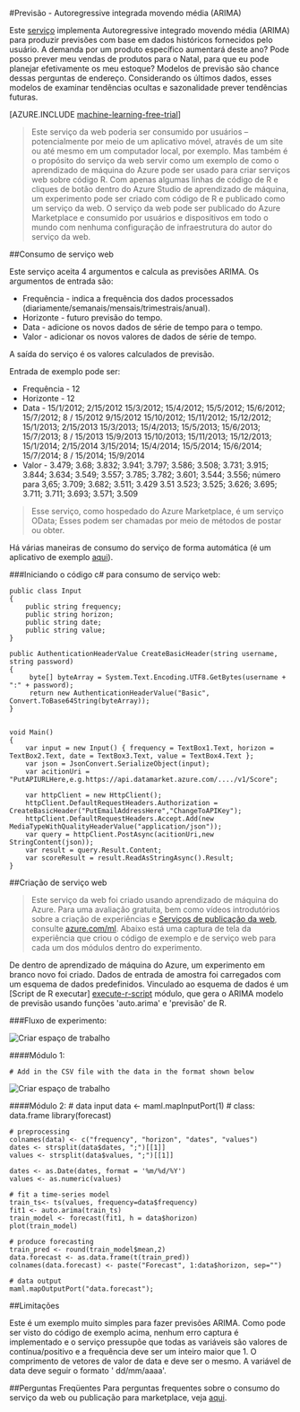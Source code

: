 <properties 
    pageTitle="Previsão: Autoregressive integrada movendo média (ARIMA) | Microsoft Azure" 
    description="Previsão - Autoregressive integrada movendo média (ARIMA)" 
    services="machine-learning" 
    documentationCenter="" 
    authors="yijichen" 
    manager="jhubbard" 
    editor="cgronlun"/>

<tags 
    ms.service="machine-learning" 
    ms.workload="data-services" 
    ms.tgt_pltfrm="na" 
    ms.devlang="na" 
    ms.topic="article" 
    ms.date="08/15/2016" 
    ms.author="yijichen"/> 

 
#<a name="forecasting---autoregressive-integrated-moving-average-arima"></a>Previsão - Autoregressive integrada movendo média (ARIMA)

Este [serviço]( https://datamarket.azure.com/dataset/aml_labs/arima) implementa Autoregressive integrado movendo média (ARIMA) para produzir previsões com base em dados históricos fornecidos pelo usuário. A demanda por um produto específico aumentará deste ano? Pode posso prever meu vendas de produtos para o Natal, para que eu pode planejar efetivamente os meu estoque? Modelos de previsão são chance dessas perguntas de endereço. Considerando os últimos dados, esses modelos de examinar tendências ocultas e sazonalidade prever tendências futuras. 


[AZURE.INCLUDE [machine-learning-free-trial](../../includes/machine-learning-free-trial.md)] 

>Este serviço da web poderia ser consumido por usuários – potencialmente por meio de um aplicativo móvel, através de um site ou até mesmo em um computador local, por exemplo. Mas também é o propósito do serviço da web servir como um exemplo de como o aprendizado de máquina do Azure pode ser usado para criar serviços web sobre código R. Com apenas algumas linhas de código de R e cliques de botão dentro do Azure Studio de aprendizado de máquina, um experimento pode ser criado com código de R e publicado como um serviço da web. O serviço da web pode ser publicado do Azure Marketplace e consumido por usuários e dispositivos em todo o mundo com nenhuma configuração de infraestrutura do autor do serviço da web.

##<a name="consumption-of-web-service"></a>Consumo de serviço web 

Este serviço aceita 4 argumentos e calcula as previsões ARIMA.
Os argumentos de entrada são:

* Frequência - indica a frequência dos dados processados (diariamente/semanais/mensais/trimestrais/anual).
* Horizonte - futuro previsão do tempo.
* Data - adicione os novos dados de série de tempo para o tempo.
* Valor - adicionar os novos valores de dados de série de tempo.

A saída do serviço é os valores calculados de previsão. 

Entrada de exemplo pode ser: 

* Frequência - 12
* Horizonte - 12
* Data - 15/1/2012; 2/15/2012 15/3/2012; 15/4/2012; 15/5/2012; 15/6/2012; 15/7/2012; 8 / 15/2012 9/15/2012 15/10/2012; 15/11/2012; 15/12/2012; 15/1/2013; 2/15/2013 15/3/2013; 15/4/2013; 15/5/2013; 15/6/2013; 15/7/2013; 8 / 15/2013 15/9/2013 15/10/2013; 15/11/2013; 15/12/2013; 15/1/2014; 2/15/2014 3/15/2014; 15/4/2014; 15/5/2014; 15/6/2014; 15/7/2014; 8 / 15/2014; 15/9/2014
* Valor - 3.479; 3.68; 3.832; 3.941; 3.797; 3.586; 3.508; 3.731; 3.915; 3.844; 3.634; 3.549; 3.557; 3.785; 3.782; 3.601; 3.544; 3.556; número para 3,65; 3.709; 3.682; 3.511; 3.429 3.51 3.523; 3.525; 3.626; 3.695; 3.711; 3.711; 3.693; 3.571; 3.509
 
>Esse serviço, como hospedado do Azure Marketplace, é um serviço OData; Esses podem ser chamadas por meio de métodos de postar ou obter. 

Há várias maneiras de consumo do serviço de forma automática (é um aplicativo de exemplo [aqui](http://microsoftazuremachinelearning.azurewebsites.net/ArimaForecasting.aspx)).

###<a name="starting-c-code-for-web-service-consumption"></a>Iniciando o código c# para consumo de serviço web:

    public class Input
    {
        public string frequency;
        public string horizon;
        public string date;
        public string value;
    }

    public AuthenticationHeaderValue CreateBasicHeader(string username, string password)
    {
         byte[] byteArray = System.Text.Encoding.UTF8.GetBytes(username + ":" + password);
         return new AuthenticationHeaderValue("Basic", Convert.ToBase64String(byteArray));
    }

       
    void Main()
    {
        var input = new Input() { frequency = TextBox1.Text, horizon = TextBox2.Text, date = TextBox3.Text, value = TextBox4.Text };
        var json = JsonConvert.SerializeObject(input);
        var acitionUri =  "PutAPIURLHere,e.g.https://api.datamarket.azure.com/..../v1/Score";
           
        var httpClient = new HttpClient();
        httpClient.DefaultRequestHeaders.Authorization = CreateBasicHeader("PutEmailAddressHere","ChangeToAPIKey");
        httpClient.DefaultRequestHeaders.Accept.Add(new MediaTypeWithQualityHeaderValue("application/json"));
        var query = httpClient.PostAsync(acitionUri,new StringContent(json));
        var result = query.Result.Content;
        var scoreResult = result.ReadAsStringAsync().Result;
    }

##<a name="creation-of-web-service"></a>Criação de serviço web 

>Este serviço da web foi criado usando aprendizado de máquina do Azure. Para uma avaliação gratuita, bem como vídeos introdutórios sobre a criação de experiências e [Serviços de publicação da web](machine-learning-publish-a-machine-learning-web-service.md), consulte [azure.com/ml](http://azure.com/ml). Abaixo está uma captura de tela da experiência que criou o código de exemplo e de serviço web para cada um dos módulos dentro do experimento.

De dentro de aprendizado de máquina do Azure, um experimento em branco novo foi criado. Dados de entrada de amostra foi carregados com um esquema de dados predefinidos. Vinculado ao esquema de dados é um [Script de R executar] [ execute-r-script] módulo, que gera o ARIMA modelo de previsão usando funções 'auto.arima' e 'previsão' de R. 

###<a name="experiment-flow"></a>Fluxo de experimento:

![Criar espaço de trabalho][2]

####<a name="module-1"></a>Módulo 1:
 
    # Add in the CSV file with the data in the format shown below 
![Criar espaço de trabalho][3]  

####<a name="module-2"></a>Módulo 2:
    # data input
    data <- maml.mapInputPort(1) # class: data.frame
    library(forecast)
    
    # preprocessing
    colnames(data) <- c("frequency", "horizon", "dates", "values")
    dates <- strsplit(data$dates, ";")[[1]]
    values <- strsplit(data$values, ";")[[1]]
    
    dates <- as.Date(dates, format = '%m/%d/%Y')
    values <- as.numeric(values)
    
    # fit a time-series model
    train_ts<- ts(values, frequency=data$frequency)
    fit1 <- auto.arima(train_ts)
    train_model <- forecast(fit1, h = data$horizon)
    plot(train_model)
    
    # produce forecasting
    train_pred <- round(train_model$mean,2)
    data.forecast <- as.data.frame(t(train_pred))
    colnames(data.forecast) <- paste("Forecast", 1:data$horizon, sep="")
    
    # data output
    maml.mapOutputPort("data.forecast");


##<a name="limitations"></a>Limitações 

Este é um exemplo muito simples para fazer previsões ARIMA. Como pode ser visto do código de exemplo acima, nenhum erro captura é implementado e o serviço pressupõe que todas as variáveis são valores de contínua/positivo e a frequência deve ser um inteiro maior que 1. O comprimento de vetores de valor de data e deve ser o mesmo. A variável de data deve seguir o formato ' dd/mm/aaaa'.

##<a name="faq"></a>Perguntas Freqüentes
Para perguntas frequentes sobre o consumo do serviço da web ou publicação para marketplace, veja [aqui](machine-learning-marketplace-faq.md).

[1]: ./media/machine-learning-r-csharp-arima/arima-img1.png
[2]: ./media/machine-learning-r-csharp-arima/arima-img2.png
[3]: ./media/machine-learning-r-csharp-arima/arima-img3.png


<!-- Module References -->
[execute-r-script]: https://msdn.microsoft.com/library/azure/30806023-392b-42e0-94d6-6b775a6e0fd5/
 
